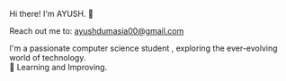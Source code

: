 Hi there! I'm AYUSH. 👋

Reach out me to:
ayushdumasia00@gmail.com 

I'm a passionate computer science student , exploring the ever-evolving world of technology.
<br>🌱 Learning and Improving.
